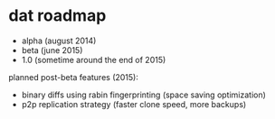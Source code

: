 # dat roadmap

- alpha (august 2014)
- beta (june 2015)
- 1.0 (sometime around the end of 2015)

planned post-beta features (2015):

- binary diffs using rabin fingerprinting (space saving optimization)
- p2p replication strategy (faster clone speed, more backups)